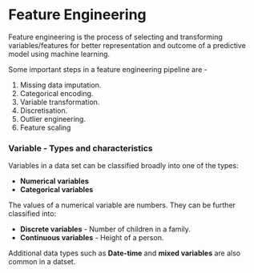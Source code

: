 # Feature Engineering

Feature engineering is the process of selecting and transforming variables/features for better representation and outcome of a predictive model using machine learning.

Some important steps in a feature engineering pipeline are - 

1. Missing data imputation. 
2. Categorical encoding.
3. Variable transformation.
4. Discretisation.
5. Outlier engineering.
6. Feature scaling

### Variable - Types and characteristics
Variables in a data set can be classified broadly into one of the types:

- **Numerical variables** 
- **Categorical variables**

The values of a numerical variable are numbers. They can be further classified into:

- **Discrete variables** - Number of children in a family.
- **Continuous variables** - Height of a person.

Additional data types such as **Date-time** and **mixed variables** are also common in a datset.
